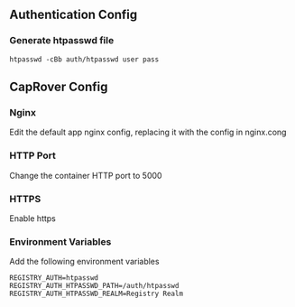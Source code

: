 ## Authentication Config

### Generate htpasswd file
```
htpasswd -cBb auth/htpasswd user pass
```

## CapRover Config

### Nginx
Edit the default app nginx config, replacing it with the config in nginx.cong

### HTTP Port
Change the container HTTP port to 5000

### HTTPS
Enable https 

### Environment Variables
Add the following environment variables

```
REGISTRY_AUTH=htpasswd
REGISTRY_AUTH_HTPASSWD_PATH=/auth/htpasswd
REGISTRY_AUTH_HTPASSWD_REALM=Registry Realm
```
